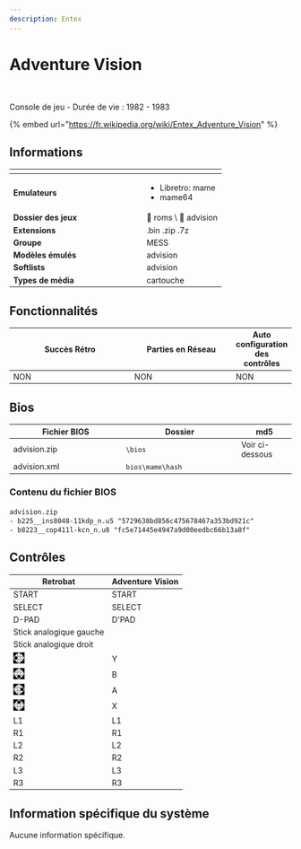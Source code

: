 ```yaml
---
description: Entex
---
```


# Adventure Vision

<div align="left">

<figure><img src="https://i.imgur.com/8lVhiHK.png" alt=""><figcaption></figcaption></figure>

</div>

Console de jeu - Durée de vie : 1982 - 1983

{% embed url="https://fr.wikipedia.org/wiki/Entex_Adventure_Vision" %}

## Informations

<table data-header-hidden><thead><tr><th width="224"></th><th></th></tr></thead><tbody><tr><td><strong>Emulateurs</strong></td><td><ul><li>Libretro: mame</li><li>mame64</li></ul></td></tr><tr><td><strong>Dossier des jeux</strong></td><td><span data-gb-custom-inline data-tag="emoji" data-code="1f4c2">📂</span> roms \ <span data-gb-custom-inline data-tag="emoji" data-code="1f4c2">📂</span> advision</td></tr><tr><td><strong>Extensions</strong></td><td>.bin .zip .7z</td></tr><tr><td><strong>Groupe</strong></td><td>MESS</td></tr><tr><td><strong>Modèles émulés</strong></td><td>advision</td></tr><tr><td><strong>Softlists</strong></td><td>advision</td></tr><tr><td><strong>Types de média</strong></td><td>cartouche</td></tr></tbody></table>

## Fonctionnalités

<table><thead><tr><th width="245">Succès Rétro</th><th width="200">Parties en Réseau</th><th>Auto configuration des contrôles</th></tr></thead><tbody><tr><td>NON</td><td>NON</td><td>NON</td></tr></tbody></table>

## Bios

<table><thead><tr><th width="187">Fichier BIOS</th><th width="192">Dossier</th><th>md5</th></tr></thead><tbody><tr><td>advision.zip</td><td><code>\bios</code></td><td>Voir ci-dessous</td></tr><tr><td>advision.xml</td><td><code>bios\mame\hash</code></td><td></td></tr></tbody></table>

### Contenu du fichier BIOS

```
advision.zip
- b225__ins8048-11kdp_n.u5 "5729638bd856c475678467a353bd921c"
- b8223__cop411l-kcn_n.u8 "fc5e71445e4947a9d00eedbc66b13a8f"
```

## Contrôles

| Retrobat                                       | Adventure Vision |
| ---------------------------------------------- | ---------------- |
| START                                          | START            |
| SELECT                                         | SELECT           |
| D-PAD                                          | D'PAD            |
| Stick analogique gauche                        |                  |
| Stick analogique droit                         |                  |
| ![](<../../../.gitbook/assets/image (33).png>) | Y                |
| ![](<../../../.gitbook/assets/image (20).png>) | B                |
| ![](<../../../.gitbook/assets/image (7).png>)  | A                |
| ![](<../../../.gitbook/assets/image (35).png>) | X                |
| L1                                             | L1               |
| R1                                             | R1               |
| L2                                             | L2               |
| R2                                             | R2               |
| L3                                             | L3               |
| R3                                             | R3               |

## Information spécifique du système

Aucune information spécifique.
